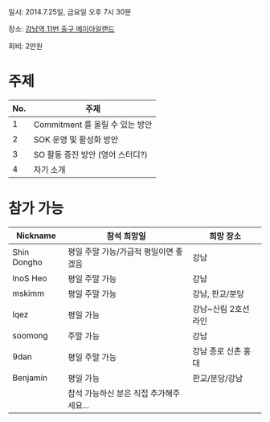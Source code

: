 일시: 2014.7.25일, 금요일 오후 7시 30분<p>
장소: [강남역 11번 출구 메이아일랜드](http://bookso.tistory.com/m/post/16)<p>
회비: 2만원<p>

# 주제

|No.|주제|
|---|---|
|1|Commitment 를 올릴 수 있는 방안|
|2|SOK 운영 및 활성화 방안|
|3|SO 활동 증진 방안 (영어 스터디?)|
|4|자기 소개

# 참가 가능

|Nickname|참석 희망일|희망 장소|
|---|---|---|
|Shin Dongho|평일 주말 가능/가급적 평일이면 좋겠음|강남|
|InoS Heo|평일 주말 가능|강남|
|mskimm|평일 주말 가능|강남, 판교/분당|
|lqez|평일 가능|강남~신림 2호선 라인|
|soomong|주말 가능|강남|
|9dan|평일 주말 가능|강남 종로 신촌 홍대|
|Benjamin|평일 가능|판교/분당/강남|
||참석 가능하신 분은 직접 추가해주세요...